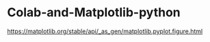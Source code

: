 # Colab-and-Matplotlib-python
https://matplotlib.org/stable/api/_as_gen/matplotlib.pyplot.figure.html
